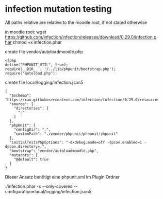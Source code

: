# infection mutation testing

All paths relative are relative to the moodle root, if not stated otherwise

in moodle root:
wget https://github.com/infection/infection/releases/download/0.29.0/infection.phar
chmod +x infection.phar

create file vendor/autoloadmoodle.php
```
<?php
define("PHPUNIT_UTIL", true);
require(__DIR__ . '/../lib/phpunit/bootstrap.php');
require('autoload.php');
```

create file local/logging/infection.json5
```
{
  "$schema": "https://raw.githubusercontent.com/infection/infection/0.29.0/resources/schema.json",
  "source": {
    "directories": [
      "."
    ]
  },
  "phpUnit": {
    "configDir": ".",
    "customPath": "./vendor/phpunit/phpunit/phpunit"
  },
  "initialTestsPhpOptions": "-dxdebug.mode=off -dpcov.enabled=1 -dpcov.directory=.",
  "bootstrap": "vendor/autoloadmoodle.php",
  "mutators": {
    "@default": true
  }
}
```

Dieser Ansatz benötigt eine phpunit.xml im Plugin Ordner

./infection.phar -s --only-covered --configuration=local/logging/infection.json5